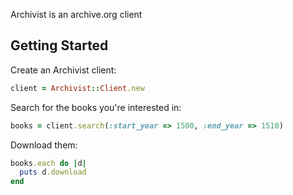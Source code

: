 Archivist is an archive.org client

Getting Started
---------------

Create an Archivist client:
```ruby
client = Archivist::Client.new
```

Search for the books you're interested in:
```ruby
books = client.search(:start_year => 1500, :end_year => 1510)
```

Download them:
```ruby
books.each do |d|
  puts d.download
end
```